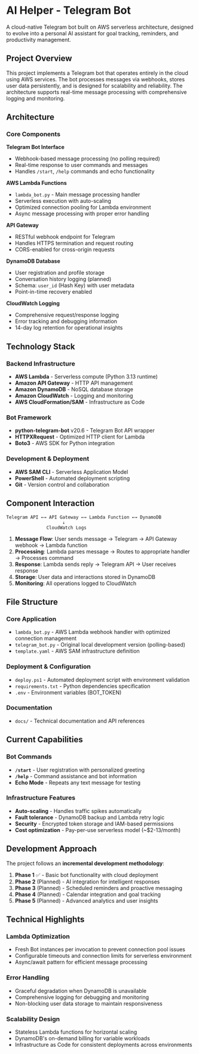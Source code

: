 # AI Helper - Telegram Bot

A cloud-native Telegram bot built on AWS serverless architecture, designed to evolve into a personal AI assistant for goal tracking, reminders, and productivity management.

## Project Overview

This project implements a Telegram bot that operates entirely in the cloud using AWS services. The bot processes messages via webhooks, stores user data persistently, and is designed for scalability and reliability. The architecture supports real-time message processing with comprehensive logging and monitoring.

## Architecture

### Core Components

**Telegram Bot Interface**
- Webhook-based message processing (no polling required)
- Real-time response to user commands and messages
- Handles `/start`, `/help` commands and echo functionality

**AWS Lambda Functions**
- `lambda_bot.py` - Main message processing handler
- Serverless execution with auto-scaling
- Optimized connection pooling for Lambda environment
- Async message processing with proper error handling

**API Gateway**
- RESTful webhook endpoint for Telegram
- Handles HTTPS termination and request routing
- CORS-enabled for cross-origin requests

**DynamoDB Database**
- User registration and profile storage
- Conversation history logging (planned)
- Schema: `user_id` (Hash Key) with user metadata
- Point-in-time recovery enabled

**CloudWatch Logging**
- Comprehensive request/response logging
- Error tracking and debugging information
- 14-day log retention for operational insights

## Technology Stack

### Backend Infrastructure
- **AWS Lambda** - Serverless compute (Python 3.13 runtime)
- **Amazon API Gateway** - HTTP API management
- **Amazon DynamoDB** - NoSQL database storage
- **Amazon CloudWatch** - Logging and monitoring
- **AWS CloudFormation/SAM** - Infrastructure as Code

### Bot Framework
- **python-telegram-bot** v20.6 - Telegram Bot API wrapper
- **HTTPXRequest** - Optimized HTTP client for Lambda
- **Boto3** - AWS SDK for Python integration

### Development & Deployment
- **AWS SAM CLI** - Serverless Application Model
- **PowerShell** - Automated deployment scripting
- **Git** - Version control and collaboration

## Component Interaction

```
Telegram API ←→ API Gateway ←→ Lambda Function ←→ DynamoDB
                     ↓
               CloudWatch Logs
```

1. **Message Flow**: User sends message → Telegram → API Gateway webhook → Lambda function
2. **Processing**: Lambda parses message → Routes to appropriate handler → Processes command
3. **Response**: Lambda sends reply → Telegram API → User receives response  
4. **Storage**: User data and interactions stored in DynamoDB
5. **Monitoring**: All operations logged to CloudWatch

## File Structure

### Core Application
- `lambda_bot.py` - AWS Lambda webhook handler with optimized connection management
- `telegram_bot.py` - Original local development version (polling-based)
- `template.yaml` - AWS SAM infrastructure definition

### Deployment & Configuration  
- `deploy.ps1` - Automated deployment script with environment validation
- `requirements.txt` - Python dependencies specification
- `.env` - Environment variables (BOT_TOKEN)

### Documentation
- `docs/` - Technical documentation and API references

## Current Capabilities

### Bot Commands
- **`/start`** - User registration with personalized greeting
- **`/help`** - Command assistance and bot information
- **Echo Mode** - Repeats any text message for testing

### Infrastructure Features
- **Auto-scaling** - Handles traffic spikes automatically
- **Fault tolerance** - DynamoDB backup and Lambda retry logic  
- **Security** - Encrypted token storage and IAM-based permissions
- **Cost optimization** - Pay-per-use serverless model (~$2-13/month)

## Development Approach

The project follows an **incremental development methodology**:

1. **Phase 1** ✅ - Basic bot functionality with cloud deployment
2. **Phase 2** (Planned) - AI integration for intelligent responses  
3. **Phase 3** (Planned) - Scheduled reminders and proactive messaging
4. **Phase 4** (Planned) - Calendar integration and goal tracking
5. **Phase 5** (Planned) - Advanced analytics and user insights

## Technical Highlights

### Lambda Optimization
- Fresh Bot instances per invocation to prevent connection pool issues
- Configurable timeouts and connection limits for serverless environment
- Async/await pattern for efficient message processing

### Error Handling
- Graceful degradation when DynamoDB is unavailable
- Comprehensive logging for debugging and monitoring
- Non-blocking user data storage to maintain responsiveness

### Scalability Design
- Stateless Lambda functions for horizontal scaling
- DynamoDB's on-demand billing for variable workloads
- Infrastructure as Code for consistent deployments across environments
